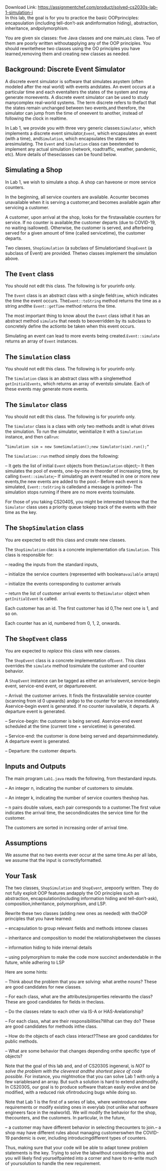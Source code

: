 Download Link: https://assignmentchef.com/product/solved-cs2030s-lab-1-simulation-i
<br>
In this lab, the goal is for you to practice the basic OOPprinciples: encapsulation (including tell-don’t-ask andinformation hiding), abstraction, inheritance, andpolymorphism.

You are given six classes: five Java classes and one main`Lab1` class. Two of them are poorly written withoutapplying any of the OOP principles. You should rewritethese two classes using the OO principles you have learned,removing them and creating new classes as needed.

## Background: Discrete Event Simulator

A discrete event simulator is software that simulates asystem (often modeled after the real world) with events andstates. An event occurs at a particular time and each eventalters the states of the system and may generate moreevents. A discrete event simulator can be used to study manycomplex real-world systems. The term discrete refers to thefact that the states remain unchanged between two events,and therefore, the simulator can jump from the time of oneevent to another, instead of following the clock in realtime.

In Lab 1, we provide you with three very generic classes:`Simulator`, which implements a discrete event simulator,`Event`, which encapsulates an event (with a time), and`Simulation`, which encapsulates the states we aresimulating. The `Event` and `Simulation` class can beextended to implement any actual simulation (network, roadtraffic, weather, pandemic, etc). More details of theseclasses can be found below.

## Simulating a Shop

In Lab 1, we wish to simulate a shop. A shop can haveone or more service counters.

In the beginning, all service counters are available. Acounter becomes unavailable when it is serving a customer,and becomes available again after servicing a customer.

A customer, upon arrival at the shop, looks for the firstavailable counters for service. If no counter is available,the customer departs (due to COVID-19, no waiting isallowed). Otherwise, the customer is served, and afterbeing served for a given amount of time (called servicetime), the customer departs.

Two classes, `ShopSimulation` (a subclass of Simulation)and `ShopEvent` (a subclass of Event) are provided. Thetwo classes implement the simulation above.

## The `Event` class

You should not edit this class. The following is for yourinfo only.

The `Event` class is an abstract class with a single field`time`, which indicates the time the event occurs. The`Event::toString` method returns the time as a string andthe `Event::getTime` method returns the time.

The most important thing to know about the `Event` class isthat it has an abstract method `simulate` that needs to beoverridden by its subclass to concretely define the actionto be taken when this event occurs.

Simulating an event can lead to more events being created.`Event::simulate` returns an array of `Event` instances.

## The `Simulation` class

You should not edit this class. The following is for yourinfo only.

The `Simulation` class is an abstract class with a singlemethod `getInitialEvents`, which returns an array of eventsto simulate. Each of these events may generate more events.

## The `Simulator` class

You should not edit this class. The following is for yourinfo only.

The `Simulator` class is a class with only two methods andit is what drives the simulation. To run the simulator, weinitialize it with a `Simulation` instance, and then call`run`:

“`Simulation sim = new SomeSimulation();new Simulator(sim).run();“`

The `Simulation::run` method simply does the following:

– It gets the list of initial `Event` objects from the`Simulation` object;– It then simulates the pool of events, one-by-one in theorder of increasing time, by calling `Event::simulate`;– If simulating an event resulted in one or more new events,the new events are added to the pool.– Before each event is simulated, `Event::toString` is calledand a message is printed– The simulation stops running if there are no more events tosimulate.

For those of you taking CS2040S, you might be interested toknow that the `Simulator` class uses a priority queue tokeep track of the events with their time as the key.

## The `ShopSimulation` class

You are expected to edit this class and create new classes.

The `ShopSimulation` class is a concrete implementation ofa `Simulation`. This class is responsible for:

– reading the inputs from the standard inputs,

– initialize the service counters (represented with boolean`available` arrays)

– initialize the events corresponding to customer arrivals

– return the list of customer arrival events to the`Simulator` object when `getInitialEvent` is called.

Each customer has an id. The first customer has id 0,The next one is 1, and so on.

Each counter has an id, numbered from 0, 1, 2, onwards.

## The `ShopEvent` class

You are expected to _replace_ this class with new classes.

The `ShopEvent` class is a concrete implementation of`Event`. This class overrides the `simulate` method tosimulate the customer and counter behavior.

A `ShopEvent` instance can be tagged as either an arrivalevent, service-begin event, service-end event, or departureevent.

– Arrival: the customer arrives. It finds the firstavailable service counter (scanning from id 0 upwards) andgo to the counter for service immediately. Aservice-begin event is generated. If no counter isavailable, it departs. A departure event is generated.

– Service-begin: the customer is being served. Aservice-end event scheduled at the time (current time + servicetime) is generated.

– Service-end: the customer is done being served and departsimmediately. A departure event is generated.

– Departure: the customer departs.

## Inputs and Outputs

The main program `Lab1.java` reads the following, from thestandard inputs.

– An integer n, indicating the number of customers to simulate.

– An integer k, indicating the number of service counters theshop has.

– n pairs double values, each pair corresponds to a customer.The first value indicates the arrival time, the secondindicates the service time for the customer.

The customers are sorted in increasing order of arrival time.

## Assumptions

We assume that no two events ever occur at the same time.As per all labs, we assume that the input is correctlyformatted.

## Your Task

The two classes, `ShopSimulation` and `ShopEvent`, arepoorly written. They do not fully exploit OOP features andapply the OO principles such as abstraction, encapsulation(including information hiding and tell-don’t-ask), composition,inheritance, polymorphism, and LSP.

Rewrite these two classes (adding new ones as needed) with theOOP principles that you have learned:

– encapsulation to group relevant fields and methods intonew classes

– inheritance and composition to model the relationshipbetween the classes

– information hiding to hide internal details

– using polymorphism to make the code more succinct andextendable in the future, while adhering to LSP

Here are some hints:

– Think about the problem that you are solving: what arethe nouns? These are good candidates for new classes.

– For each class, what are the attributes/properties relevantto the class? These are good candidates for fields in theclass.

– Do the classes relate to each other via IS-A or HAS-Arelationship?

– For each class, what are their responsibilities?What can they do? These are good candidates for methods inthe class.

– How do the objects of each class interact?These are good candidates for public methods.

– What are some behavior that changes depending onthe specific type of objects?

Note that the goal of this lab and, and of CS2030S ingeneral, is _NOT to solve the problem with the cleverest andthe shortest piece of code possible_. For instance, you mightnotice that you can solve Lab 1 with only a few variablesand an array. But such a solution is hard to extend andmodify. In CS2030S, our goal is to produce software thatcan easily evolve and be modified, with a reduced risk ofintroducing bugs while doing so.

Note that Lab 1 is the first of a series of labs, where weintroduce new requirements or modify existing ones in everylab (not unlike what software engineers face in the realworld). We will modify the behavior for the shop, thecounters, and the customers. In particular, in the future,

– a customer may have different behavior in selecting thecounters to join.– a shop may have different rules about managing customerswhen the COVID-19 pandemic is over, including introducingdifferent types of counters.

Thus, making sure that your code will be able to adapt tonew problem statements is the key. Trying to solve the labwithout considering this and you will likely find yourselfpainted into a corner and have to re-write much of yoursolution to handle the new requirement.